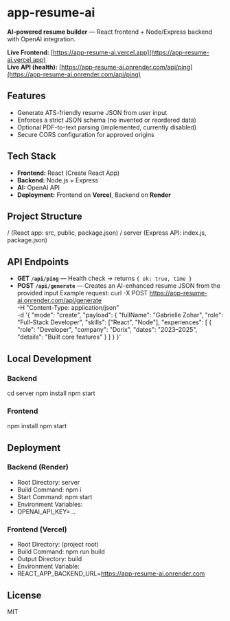 # app-resume-ai

**AI-powered resume builder** — React frontend + Node/Express backend with OpenAI integration.

**Live Frontend:** [https://app-resume-ai.vercel.app](https://app-resume-ai.vercel.app)  
**Live API (health):** [https://app-resume-ai.onrender.com/api/ping](https://app-resume-ai.onrender.com/api/ping)


## Features
- Generate ATS-friendly resume JSON from user input  
- Enforces a strict JSON schema (no invented or reordered data)  
- Optional PDF-to-text parsing (implemented, currently disabled)  
- Secure CORS configuration for approved origins  

## Tech Stack
- **Frontend:** React (Create React App)  
- **Backend:** Node.js + Express  
- **AI:** OpenAI API  
- **Deployment:** Frontend on **Vercel**, Backend on **Render**

## Project Structure

/ (React app: src, public, package.json)
/ server (Express API: index.js, package.json)


## API Endpoints
- **GET `/api/ping`** — Health check → returns `{ ok: true, time }`  
- **POST `/api/generate`** — Creates an AI-enhanced resume JSON from the provided input
Example request:
curl -X POST https://app-resume-ai.onrender.com/api/generate \
  -H "Content-Type: application/json" \
  -d '{
    "mode": "create",
    "payload": {
      "fullName": "Gabrielle Zohar",
      "role": "Full-Stack Developer",
      "skills": ["React", "Node"],
      "experiences": [
        { "role": "Developer", "company": "Dorix", "dates": "2023–2025", "details": "Built core features" }
      ]
    }
  }'

## Local Development
### Backend
cd server
npm install
npm start

### Frontend
npm install
npm start

## Deployment
### Backend (Render)
- Root Directory: server
- Build Command: npm i
- Start Command: npm start
- Environment Variables:
- OPENAI_API_KEY=...

### Frontend (Vercel)
- Root Directory: (project root)
- Build Command: npm run build
- Output Directory: build
- Environment Variable:
- REACT_APP_BACKEND_URL=https://app-resume-ai.onrender.com

## License
MIT